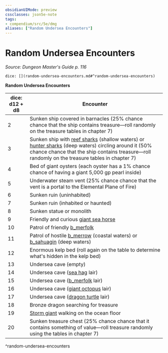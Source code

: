 ```yaml
---
obsidianUIMode: preview
cssclasses: json5e-note
tags:
- compendium/src/5e/dmg
aliases: ["Random Undersea Encounters"]
---
```

# Random Undersea Encounters
*Source: Dungeon Master's Guide p. 116* 

`dice: [](random-undersea-encounters.md#^random-undersea-encounters)`

**Random Undersea Encounters**

| dice: d12 + d8 | Encounter |
|----------------|-----------|
| 2 | Sunken ship covered in barnacles (25% chance chance that the ship contains treasure—roll randomly on the treasure tables in chapter 7) |
| 3 | Sunken ship with [reef sharks](b_reef-shark.md) (shallow waters) or [hunter sharks](b_hunter-shark.md) (deep waters) circling around it (50% chance chance that the ship contains treasure—roll randomly on the treasure tables in chapter 7) |
| 4 | Bed of giant oysters (each oyster has a 1% chance chance of having a giant 5,000 gp pearl inside) |
| 5 | Underwater steam vent (25% chance chance that the vent is a portal to the Elemental Plane of Fire) |
| 6 | Sunken ruin (uninhabited) |
| 7 | Sunken ruin (inhabited or haunted) |
| 8 | Sunken statue or monolith |
| 9 | Friendly and curious [giant sea horse](b_giant-sea-horse.md) |
| 10 | Patrol of friendly [b_merfolk](b_merfolk.md) |
| 11 | Patrol of hostile [b_merrow](b_merrow.md) (coastal waters) or [b_sahuagin](b_sahuagin.md) (deep waters) |
| 12 | Enormous kelp bed (roll again on the table to determine what's hidden in the kelp bed) |
| 13 | Undersea cave (empty) |
| 14 | Undersea cave ([sea hag](2.%20GM%20Tools/5eTools%20Compendium%20&%20Rules/_compendium/bestiary/fey/b_sea-hag.md) lair) |
| 15 | Undersea cave ([b_merfolk](b_merfolk.md) lair) |
| 16 | Undersea cave ([giant octopus](b_giant-octopus.md) lair) |
| 17 | Undersea cave ([dragon turtle](b_dragon-turtle.md) lair) |
| 18 | Bronze dragon searching for treasure |
| 19 | [Storm giant](b_storm-giant.md) walking on the ocean floor |
| 20 | Sunken treasure chest (25% chance chance that it contains something of value—roll treasure randomly using the tables in chapter 7) |
^random-undersea-encounters
